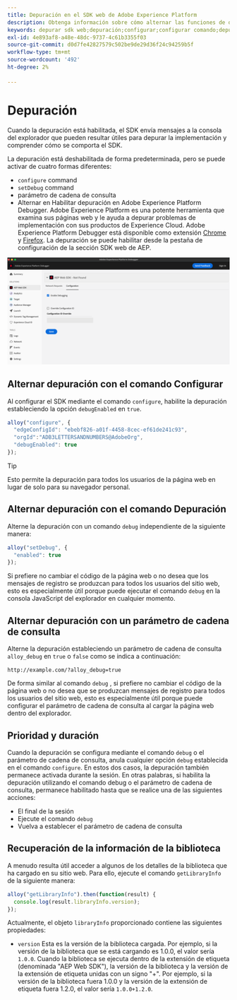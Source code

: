 ```yaml
---
title: Depuración en el SDK web de Adobe Experience Platform
description: Obtenga información sobre cómo alternar las funciones de depuración en el SDK web de Experience Platform.
keywords: depurar sdk web;depuración;configurar;configurar comando;depurar comando;edgeConfigId;setDebug;debugEnabled;depurar;
exl-id: 4e893af8-a48e-48dc-9737-4c61b3355f03
source-git-commit: d0d7fe42827579c502be9de29d36f24c94259b5f
workflow-type: tm+mt
source-wordcount: '492'
ht-degree: 2%

---
```


# Depuración

Cuando la depuración está habilitada, el SDK envía mensajes a la consola del explorador que pueden resultar útiles para depurar la implementación y comprender cómo se comporta el SDK.

La depuración está deshabilitada de forma predeterminada, pero se puede activar de cuatro formas diferentes:

* `configure` command
* `setDebug` command
* parámetro de cadena de consulta
* Alternar en Habilitar depuración en Adobe Experience Platform Debugger. Adobe Experience Platform es una potente herramienta que examina sus páginas web y le ayuda a depurar problemas de implementación con sus productos de Experience Cloud. Adobe Experience Platform Debugger está disponible como extensión [Chrome](https://chrome.google.com/webstore/detail/adobe-experience-platform/bfnnokhpnncpkdmbokanobigaccjkpob) y [Firefox](https://addons.mozilla.org/es/firefox/addon/adobe-experience-platform-dbg/). La depuración se puede habilitar desde la pestaña de configuración de la sección SDK web de AEP.

![](../images/enable-debugging.png)

## Alternar depuración con el comando Configurar

Al configurar el SDK mediante el comando `configure`, habilite la depuración estableciendo la opción `debugEnabled` en `true`.

```javascript
alloy("configure", {
  "edgeConfigId": "ebebf826-a01f-4458-8cec-ef61de241c93",
  "orgId":"ADB3LETTERSANDNUMBERS@AdobeOrg",
  "debugEnabled": true
});
```

>[!TIP]
>
>Esto permite la depuración para todos los usuarios de la página web en lugar de solo para su navegador personal.

## Alternar depuración con el comando Depuración

Alterne la depuración con un comando `debug` independiente de la siguiente manera:

```javascript
alloy("setDebug", {
  "enabled": true
});
```

Si prefiere no cambiar el código de la página web o no desea que los mensajes de registro se produzcan para todos los usuarios del sitio web, esto es especialmente útil porque puede ejecutar el comando `debug` en la consola JavaScript del explorador en cualquier momento.

## Alternar depuración con un parámetro de cadena de consulta

Alterne la depuración estableciendo un parámetro de cadena de consulta `alloy_debug` en `true` o `false` como se indica a continuación:

```HTTP
http://example.com/?alloy_debug=true
```

De forma similar al comando `debug` , si prefiere no cambiar el código de la página web o no desea que se produzcan mensajes de registro para todos los usuarios del sitio web, esto es especialmente útil porque puede configurar el parámetro de cadena de consulta al cargar la página web dentro del explorador.

## Prioridad y duración

Cuando la depuración se configura mediante el comando `debug` o el parámetro de cadena de consulta, anula cualquier opción `debug` establecida en el comando `configure`. En estos dos casos, la depuración también permanece activada durante la sesión. En otras palabras, si habilita la depuración utilizando el comando debug o el parámetro de cadena de consulta, permanece habilitado hasta que se realice una de las siguientes acciones:

* El final de la sesión
* Ejecute el comando `debug`
* Vuelva a establecer el parámetro de cadena de consulta

## Recuperación de la información de la biblioteca

A menudo resulta útil acceder a algunos de los detalles de la biblioteca que ha cargado en su sitio web. Para ello, ejecute el comando `getLibraryInfo` de la siguiente manera:

```js
alloy("getLibraryInfo").then(function(result) {
  console.log(result.libraryInfo.version);
});
```

Actualmente, el objeto `libraryInfo` proporcionado contiene las siguientes propiedades:

* `version` Esta es la versión de la biblioteca cargada. Por ejemplo, si la versión de la biblioteca que se está cargando es 1.0.0, el valor sería `1.0.0`. Cuando la biblioteca se ejecuta dentro de la extensión de etiqueta (denominada &quot;AEP Web SDK&quot;), la versión de la biblioteca y la versión de la extensión de etiqueta unidas con un signo &quot;+&quot;. Por ejemplo, si la versión de la biblioteca fuera 1.0.0 y la versión de la extensión de etiqueta fuera 1.2.0, el valor sería `1.0.0+1.2.0`.
